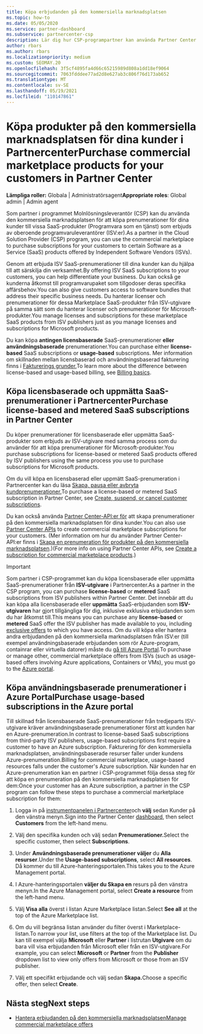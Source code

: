 ```yaml
---
title: Köpa erbjudanden på den kommersiella marknadsplatsen
ms.topic: how-to
ms.date: 05/05/2020
ms.service: partner-dashboard
ms.subservice: partnercenter-csp
description: Lär dig hur CSP-programpartner kan använda Partner Center Marketplace för att göra kundköp av SaaS-erbjudanden från oberoende programvaruleverantörer (ISV).
author: rbars
ms.author: rbars
ms.localizationpriority: medium
ms.custom: SEOMAY.20
ms.openlocfilehash: 3f5cf4895fa4d66c65215989d808a1dd18ef9064
ms.sourcegitcommit: 7063fdddee77ad2d8e627ab3c806f76d173ab652
ms.translationtype: MT
ms.contentlocale: sv-SE
ms.lasthandoff: 05/19/2021
ms.locfileid: "110147861"
---
```

# <a name="purchase-commercial-marketplace-products-for-your-customers-in-partner-center"></a><span data-ttu-id="71650-103">Köpa produkter på den kommersiella marknadsplatsen för dina kunder i Partnercenter</span><span class="sxs-lookup"><span data-stu-id="71650-103">Purchase commercial marketplace products for your customers in Partner Center</span></span>


<span data-ttu-id="71650-104">**Lämpliga roller:** Globala | Administratörsagent</span><span class="sxs-lookup"><span data-stu-id="71650-104">**Appropriate roles**: Global admin | Admin agent</span></span>

<span data-ttu-id="71650-105">Som partner i programmet Molnlösningsleverantör (CSP) kan du använda den kommersiella marknadsplatsen för att köpa prenumerationer för dina kunder till vissa SaaS-produkter (Programvara som en tjänst) som erbjuds av oberoende programvaruleverantörer (ISV:er).</span><span class="sxs-lookup"><span data-stu-id="71650-105">As a partner in the Cloud Solution Provider (CSP) program, you can use the commercial marketplace to purchase subscriptions for your customers to certain Software as a Service (SaaS) products offered by Independent Software Vendors (ISVs).</span></span>

<span data-ttu-id="71650-106">Genom att erbjuda ISV SaaS-prenumerationer till dina kunder kan du hjälpa till att särskilja din verksamhet.</span><span class="sxs-lookup"><span data-stu-id="71650-106">By offering ISV SaaS subscriptions to your customers, you can help differentiate your business.</span></span> <span data-ttu-id="71650-107">Du kan också ge kunderna åtkomst till programvarupaket som tillgodoser deras specifika affärsbehov.</span><span class="sxs-lookup"><span data-stu-id="71650-107">You can also give customers access to software bundles that address their specific business needs.</span></span> <span data-ttu-id="71650-108">Du hanterar licenser och prenumerationer för dessa Marketplace SaaS-produkter från ISV-utgivare på samma sätt som du hanterar licenser och prenumerationer för Microsoft-produkter.</span><span class="sxs-lookup"><span data-stu-id="71650-108">You manage licenses and subscriptions for these marketplace SaaS products from ISV publishers just as you manage licenses and subscriptions for Microsoft products.</span></span>

<span data-ttu-id="71650-109">Du kan köpa **antingen licensbaserade** SaaS-prenumerationer **eller användningsbaserade** prenumerationer.</span><span class="sxs-lookup"><span data-stu-id="71650-109">You can purchase either **license-based** SaaS subscriptions or **usage-based** subscriptions.</span></span> <span data-ttu-id="71650-110">Mer information om skillnaden mellan licensbaserad och användningsbaserad fakturering finns i [Fakturerings grunder.](billing-basics.md)</span><span class="sxs-lookup"><span data-stu-id="71650-110">To learn more about the difference between license-based and usage-based billing, see [Billing basics](billing-basics.md).</span></span>

## <a name="purchase-license-based-and-metered-saas-subscriptions-in-partner-center"></a><span data-ttu-id="71650-111">Köpa licensbaserade och uppmätta SaaS-prenumerationer i Partnercenter</span><span class="sxs-lookup"><span data-stu-id="71650-111">Purchase license-based and metered SaaS subscriptions in Partner Center</span></span>

<span data-ttu-id="71650-112">Du köper prenumerationer för licensbaserade eller uppmätta SaaS-produkter som erbjuds av ISV-utgivare med samma process som du använder för att köpa prenumerationer för Microsoft-produkter.</span><span class="sxs-lookup"><span data-stu-id="71650-112">You purchase subscriptions for license-based or metered SaaS products offered by ISV publishers using the same process you use to purchase subscriptions for Microsoft products.</span></span>

<span data-ttu-id="71650-113">Om du vill köpa en licensbaserad eller uppmätt SaaS-prenumeration i Partnercenter kan du läsa [Skapa, pausa eller avbryta kundprenumerationer.](create-a-new-subscription.md#create-a-new-subscription)</span><span class="sxs-lookup"><span data-stu-id="71650-113">To purchase a license-based or metered SaaS subscription in Partner Center, see [Create, suspend, or cancel customer subscriptions](create-a-new-subscription.md#create-a-new-subscription).</span></span>

<span data-ttu-id="71650-114">Du kan också använda [Partner Center-API:er för](/partner-center/develop/) att skapa prenumerationer på den kommersiella marknadsplatsen för dina kunder.</span><span class="sxs-lookup"><span data-stu-id="71650-114">You can also use [Partner Center APIs](/partner-center/develop/) to create commercial marketplace subscriptions for your customers.</span></span> <span data-ttu-id="71650-115">(Mer information om hur du använder Partner Center-API:er finns i [Skapa en prenumeration för produkter på den kommersiella marknadsplatsen](/partner-center/develop/create-subscription-azure-marketplace-products).)</span><span class="sxs-lookup"><span data-stu-id="71650-115">(For more info on using Partner Center APIs, see [Create a subscription for commercial marketplace products](/partner-center/develop/create-subscription-azure-marketplace-products).)</span></span>

>[!IMPORTANT]
> <span data-ttu-id="71650-116">Som partner i CSP-programmet kan du köpa  licensbaserade eller uppmätta SaaS-prenumerationer från **ISV-utgivare** i Partnercenter.</span><span class="sxs-lookup"><span data-stu-id="71650-116">As a partner in the CSP program, you can purchase **license-based** or **metered** SaaS subscriptions from ISV publishers within Partner Center.</span></span> <span data-ttu-id="71650-117">Det innebär att du kan köpa alla licensbaserade eller **uppmätta** SaaS-erbjudanden [](csp-commercial-marketplace-discover.md#learn-about-marketplace-exclusive-offers) som **ISV-utgivaren** har gjort tillgängliga för dig, inklusive exklusiva erbjudanden som du har åtkomst till.</span><span class="sxs-lookup"><span data-stu-id="71650-117">This means you can purchase any **license-based** or **metered** SaaS offer the ISV publisher has made available to you, including [exclusive offers](csp-commercial-marketplace-discover.md#learn-about-marketplace-exclusive-offers) to which you have access.</span></span> <span data-ttu-id="71650-118">Om du vill köpa eller hantera andra erbjudanden på den kommersiella marknadsplatsen från ISV:er (till exempel användningsbaserade erbjudanden som rör Azure-program, containrar eller virtuella datorer) måste du [gå till Azure Portal](https://portal.azure.com/).</span><span class="sxs-lookup"><span data-stu-id="71650-118">To purchase or manage other, commercial marketplace offers from ISVs (such as usage-based offers involving Azure applications, Containers or VMs), you must go to the [Azure portal](https://portal.azure.com/).</span></span>

## <a name="purchase-usage-based-subscriptions-in-the-azure-portal"></a><span data-ttu-id="71650-119">Köpa användningsbaserade prenumerationer i Azure Portal</span><span class="sxs-lookup"><span data-stu-id="71650-119">Purchase usage-based subscriptions in the Azure portal</span></span>

<span data-ttu-id="71650-120">Till skillnad från licensbaserade SaaS-prenumerationer från tredjeparts ISV-utgivare kräver användningsbaserade prenumerationer först att kunden har en Azure-prenumeration.</span><span class="sxs-lookup"><span data-stu-id="71650-120">In contrast to license-based SaaS subscriptions from third-party ISV publishers, usage-based subscriptions first require a customer to have an Azure subscription.</span></span> <span data-ttu-id="71650-121">Fakturering för den kommersiella marknadsplatsen, användningsbaserade resurser faller under kundens Azure-prenumeration.</span><span class="sxs-lookup"><span data-stu-id="71650-121">Billing for commercial marketplace, usage-based resources falls under the customer's Azure subscription.</span></span> <span data-ttu-id="71650-122">När kunden har en Azure-prenumeration kan en partner i CSP-programmet följa dessa steg för att köpa en prenumeration på den kommersiella marknadsplatsen för dem:</span><span class="sxs-lookup"><span data-stu-id="71650-122">Once your customer has an Azure subscription, a partner in the CSP program can follow these steps to purchase a commercial marketplace subscription for them:</span></span>

1. <span data-ttu-id="71650-123">Logga in på [instrumentpanelen i Partnercenter](https://partner.microsoft.com/dashboard)och **välj** sedan Kunder på den vänstra menyn.</span><span class="sxs-lookup"><span data-stu-id="71650-123">Sign into the Partner Center [dashboard](https://partner.microsoft.com/dashboard), then select **Customers** from the left-hand menu.</span></span>

2. <span data-ttu-id="71650-124">Välj den specifika kunden och välj sedan **Prenumerationer.**</span><span class="sxs-lookup"><span data-stu-id="71650-124">Select the specific customer, then select **Subscriptions**.</span></span>  

3. <span data-ttu-id="71650-125">Under **Användningsbaserade prenumerationer väljer** du **Alla resurser**.</span><span class="sxs-lookup"><span data-stu-id="71650-125">Under the **Usage-based subscriptions**, select **All resources**.</span></span> <span data-ttu-id="71650-126">Då kommer du till Azure-hanteringsportalen.</span><span class="sxs-lookup"><span data-stu-id="71650-126">This takes you to the Azure Management portal.</span></span>

4. <span data-ttu-id="71650-127">I Azure-hanteringsportalen **väljer du Skapa en** resurs på den vänstra menyn.</span><span class="sxs-lookup"><span data-stu-id="71650-127">In the Azure Management portal, select **Create a resource** from the left-hand menu.</span></span>

5. <span data-ttu-id="71650-128">Välj **Visa alla** överst i listan Azure Marketplace listan.</span><span class="sxs-lookup"><span data-stu-id="71650-128">Select **See all** at the top of the Azure Marketplace list.</span></span>

6. <span data-ttu-id="71650-129">Om du vill begränsa listan använder du filter överst i Marketplace-listan.</span><span class="sxs-lookup"><span data-stu-id="71650-129">To narrow your list, use filters at the top of the Marketplace list.</span></span> <span data-ttu-id="71650-130">Du kan till exempel välja **Microsoft** eller **Partner** i listrutan **Utgivare** om du bara vill visa erbjudanden från Microsoft eller från en ISV-utgivare.</span><span class="sxs-lookup"><span data-stu-id="71650-130">For example, you can select **Microsoft** or **Partner** from the **Publisher** dropdown list to view only offers from Microsoft or those from an ISV publisher.</span></span>

7. <span data-ttu-id="71650-131">Välj ett specifikt erbjudande och välj sedan **Skapa.**</span><span class="sxs-lookup"><span data-stu-id="71650-131">Choose a specific offer, then select **Create**.</span></span>

## <a name="next-steps"></a><span data-ttu-id="71650-132">Nästa steg</span><span class="sxs-lookup"><span data-stu-id="71650-132">Next steps</span></span>

- [<span data-ttu-id="71650-133">Hantera erbjudanden på den kommersiella marknadsplatsen</span><span class="sxs-lookup"><span data-stu-id="71650-133">Manage commercial marketplace offers</span></span>](csp-commercial-marketplace-purchase.md)